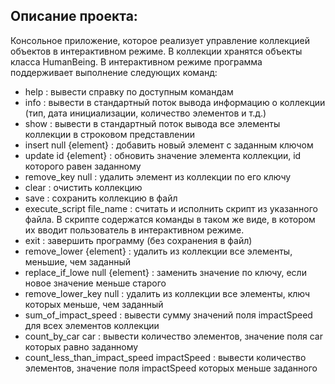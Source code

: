 ## Описание проекта:
Консольное приложение, которое реализует управление коллекцией объектов в интерактивном режиме. В коллекции хранятся объекты класса HumanBeing.
В интерактивном режиме программа поддерживает выполнение следующих команд:

- help : вывести справку по доступным командам
- info : вывести в стандартный поток вывода информацию о коллекции (тип, дата инициализации, количество элементов и т.д.)
- show : вывести в стандартный поток вывода все элементы коллекции в строковом представлении
- insert null {element} : добавить новый элемент с заданным ключом
- update id {element} : обновить значение элемента коллекции, id которого равен заданному
- remove_key null : удалить элемент из коллекции по его ключу
- clear : очистить коллекцию
- save : сохранить коллекцию в файл
- execute_script file_name : считать и исполнить скрипт из указанного файла. В скрипте содержатся команды в таком же виде, в котором их вводит пользователь в интерактивном режиме.
- exit : завершить программу (без сохранения в файл)
- remove_lower {element} : удалить из коллекции все элементы, меньшие, чем заданный
- replace_if_lowe null {element} : заменить значение по ключу, если новое значение меньше старого
- remove_lower_key null : удалить из коллекции все элементы, ключ которых меньше, чем заданный
- sum_of_impact_speed : вывести сумму значений поля impactSpeed для всех элементов коллекции
- count_by_car car : вывести количество элементов, значение поля car которых равно заданному
- count_less_than_impact_speed impactSpeed : вывести количество элементов, значение поля impactSpeed которых меньше заданного
